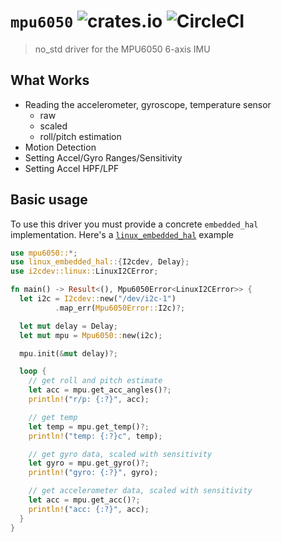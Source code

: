 # `mpu6050` ![crates.io](https://img.shields.io/crates/v/mpu6050.svg) ![CircleCI](https://img.shields.io/circleci/build/github/juliangaal/mpu6050.svg)
> no_std driver for the MPU6050 6-axis IMU

## What Works
* Reading the accelerometer, gyroscope, temperature sensor
    * raw
    * scaled
    * roll/pitch estimation
* Motion Detection
* Setting Accel/Gyro Ranges/Sensitivity
* Setting Accel HPF/LPF

## Basic usage 
To use this driver you must provide a concrete `embedded_hal` implementation. Here's a 
[`linux_embedded_hal`](https://github.com/rust-embedded/linux-embedded-hal) example
```rust
use mpu6050::*;
use linux_embedded_hal::{I2cdev, Delay};
use i2cdev::linux::LinuxI2CError;

fn main() -> Result<(), Mpu6050Error<LinuxI2CError>> {
  let i2c = I2cdev::new("/dev/i2c-1")
          .map_err(Mpu6050Error::I2c)?;

  let mut delay = Delay;
  let mut mpu = Mpu6050::new(i2c);

  mpu.init(&mut delay)?;

  loop {
    // get roll and pitch estimate
    let acc = mpu.get_acc_angles()?;
    println!("r/p: {:?}", acc);

    // get temp
    let temp = mpu.get_temp()?;
    println!("temp: {:?}c", temp);

    // get gyro data, scaled with sensitivity 
    let gyro = mpu.get_gyro()?;
    println!("gyro: {:?}", gyro);

    // get accelerometer data, scaled with sensitivity
    let acc = mpu.get_acc()?;
    println!("acc: {:?}", acc);
  }
}
```